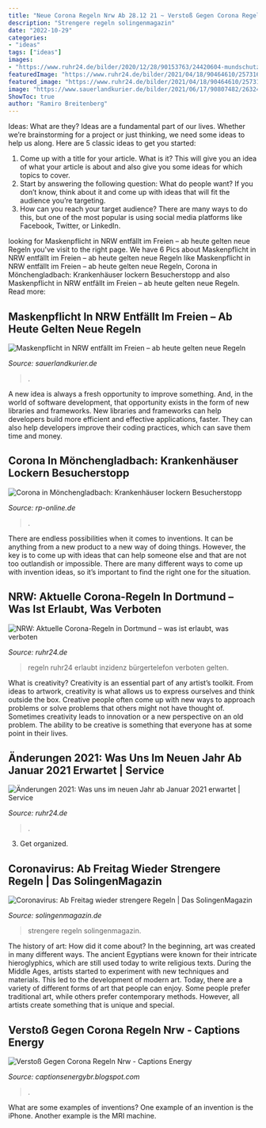 ```yaml
---
title: "Neue Corona Regeln Nrw Ab 28.12 21 ~ Verstoß Gegen Corona Regeln Nrw"
description: "Strengere regeln solingenmagazin"
date: "2022-10-29"
categories:
- "ideas"
tags: ["ideas"]
images:
- "https://www.ruhr24.de/bilder/2020/12/28/90153763/24420604-mundschutz-maskenpflicht-fussgaengerzone-corona-covid-19-8NG.jpg"
featuredImage: "https://www.ruhr24.de/bilder/2021/04/18/90464610/25731667-der-turm-von-dortmund-und-oberbuergermeister-thomas-westphal-2riBfKLv3775.jpg"
featured_image: "https://www.ruhr24.de/bilder/2021/04/18/90464610/25731667-der-turm-von-dortmund-und-oberbuergermeister-thomas-westphal-2riBfKLv3775.jpg"
image: "https://www.sauerlandkurier.de/bilder/2021/06/17/90807482/26324788-coronavirus-maskenpflicht-2o4YwMoIp6ef.jpg"
ShowToc: true
author: "Ramiro Breitenberg"
---
```



Ideas: What are they?
Ideas are a fundamental part of our lives. Whether we’re brainstorming for a project or just thinking, we need some ideas to help us along. Here are 5 classic ideas to get you started:
1. Come up with a title for your article. What is it? This will give you an idea of what your article is about and also give you some ideas for which topics to cover.
2. Start by answering the following question: What do people want? If you don’t know, think about it and come up with ideas that will fit the audience you’re targeting. 
3. How can you reach your target audience? There are many ways to do this, but one of the most popular is using social media platforms like Facebook, Twitter, or LinkedIn.

	

		
looking for Maskenpflicht in NRW entfällt im Freien – ab heute gelten neue Regeln you've visit to the right page. We have 6 Pics about Maskenpflicht in NRW entfällt im Freien – ab heute gelten neue Regeln like Maskenpflicht in NRW entfällt im Freien – ab heute gelten neue Regeln, Corona in Mönchengladbach: Krankenhäuser lockern Besucherstopp and also Maskenpflicht in NRW entfällt im Freien – ab heute gelten neue Regeln. Read more:
		
    
## Maskenpflicht In NRW Entfällt Im Freien – Ab Heute Gelten Neue Regeln

<img loading=lazy src="https://www.sauerlandkurier.de/bilder/2021/06/17/90807482/26324788-coronavirus-maskenpflicht-2o4YwMoIp6ef.jpg" onerror="this.onerror=null;this.src='https://tse3.mm.bing.net/th?id=OIP.vDr_uJSnQeDIUBWDo2QQjgHaEK&amp;pid=15.1';" alt="Maskenpflicht in NRW entfällt im Freien – ab heute gelten neue Regeln">

_Source: sauerlandkurier.de_

>. 

	

A new idea is always a fresh opportunity to improve something. And, in the world of software development, that opportunity exists in the form of new libraries and frameworks. New libraries and frameworks can help developers build more efficient and effective applications, faster. They can also help developers improve their coding practices, which can save them time and money.

    
## Corona In Mönchengladbach: Krankenhäuser Lockern Besucherstopp

<img loading=lazy src="https://rp-online.de/imgs/32/1/0/8/0/8/2/5/6/1/tok_47f843f557935c9b4a6ec47d3686205d/w1200_h1052_x600_y551_20200320_104612-a4f229296b86c159.jpg" onerror="this.onerror=null;this.src='https://tse4.mm.bing.net/th?id=OIP.eWhrj-NFbtdJMWwcQzH5eAHaGf&amp;pid=15.1';" alt="Corona in Mönchengladbach: Krankenhäuser lockern Besucherstopp">

_Source: rp-online.de_

>. 

	

There are endless possibilities when it comes to inventions. It can be anything from a new product to a new way of doing things. However, the key is to come up with ideas that can help someone else and that are not too outlandish or impossible. There are many different ways to come up with invention ideas, so it’s important to find the right one for the situation.

    
## NRW: Aktuelle Corona-Regeln In Dortmund – Was Ist Erlaubt, Was Verboten

<img loading=lazy src="https://www.ruhr24.de/bilder/2021/04/18/90464610/25731667-der-turm-von-dortmund-und-oberbuergermeister-thomas-westphal-2riBfKLv3775.jpg" onerror="this.onerror=null;this.src='https://tse2.mm.bing.net/th?id=OIP.OfKMOfBZmIjqIcxJT6pBLQHaEK&amp;pid=15.1';" alt="NRW: Aktuelle Corona-Regeln in Dortmund – was ist erlaubt, was verboten">

_Source: ruhr24.de_

>regeln ruhr24 erlaubt inzidenz bürgertelefon verboten gelten. 

	

What is creativity?
Creativity is an essential part of any artist’s toolkit. From ideas to artwork, creativity is what allows us to express ourselves and think outside the box. Creative people often come up with new ways to approach problems or solve problems that others might not have thought of. Sometimes creativity leads to innovation or a new perspective on an old problem. The ability to be creative is something that everyone has at some point in their lives.

    
## Änderungen 2021: Was Uns Im Neuen Jahr Ab Januar 2021 Erwartet | Service

<img loading=lazy src="https://www.ruhr24.de/bilder/2020/12/28/90153763/24420604-mundschutz-maskenpflicht-fussgaengerzone-corona-covid-19-8NG.jpg" onerror="this.onerror=null;this.src='https://tse4.mm.bing.net/th?id=OIP.bxPgeRk2LODRVPkDbUeCCAHaEK&amp;pid=15.1';" alt="Änderungen 2021: Was uns im neuen Jahr ab Januar 2021 erwartet | Service">

_Source: ruhr24.de_

>. 

	

3. Get organized.

    
## Coronavirus: Ab Freitag Wieder Strengere Regeln | Das SolingenMagazin

<img loading=lazy src="https://solingenmagazin.de/wp-content/uploads/ordnungsamt-stadtdienst-ordnung-2.jpg" onerror="this.onerror=null;this.src='https://tse3.mm.bing.net/th?id=OIP.OV9C5yuLC9DhqYIzcYBMzAHaE9&amp;pid=15.1';" alt="Coronavirus: Ab Freitag wieder strengere Regeln | Das SolingenMagazin">

_Source: solingenmagazin.de_

>strengere regeln solingenmagazin. 

	

The history of art: How did it come about?
In the beginning, art was created in many different ways. The ancient Egyptians were known for their intricate hieroglyphics, which are still used today to write religious texts. During the Middle Ages, artists started to experiment with new techniques and materials. This led to the development of modern art.
Today, there are a variety of different forms of art that people can enjoy. Some people prefer traditional art, while others prefer contemporary methods. However, all artists create something that is unique and special.

    
## Verstoß Gegen Corona Regeln Nrw - Captions Energy

<img loading=lazy src="https://cdn.prod.www.spiegel.de/images/5f770f57-7f25-4510-be33-179f072a51d8_w1600_r1.5_fpx47.34_fpy55.01.jpg" onerror="this.onerror=null;this.src='https://tse4.mm.bing.net/th?id=OIP.vgqaOsgaScyFfxI8taFKYAHaE8&amp;pid=15.1';" alt="Verstoß Gegen Corona Regeln Nrw - Captions Energy">

_Source: captionsenergybr.blogspot.com_

>. 

	

What are some examples of inventions?
One example of an invention is the iPhone. Another example is the MRI machine.

